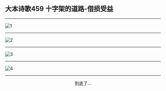 
## 大本诗歌459 十字架的道路-借损受益
        
<div id="aplayer0"></div>

---

<img alt="1" data-original="/data/d0458/1">

---

<img alt="2" data-original="/data/d0458/2">

---

<img alt="3" data-original="/data/d0458/3">

---

<img alt="4" data-original="/data/d0458/4">

---

<p style="text-align: center">到底了...</p>

<script src="/js/dist-view.js"></script>

<script>
MAIN.id = 'd0458';
        
const ap0 = new APlayer({
    container: document.getElementById('aplayer0'),
    volume: 1,
    loop: 'none',
    preload: 'none',
    audio: [{
        name: '大本诗歌459.mp3',
        artist: '大本诗歌',
        url: 'https://res.wx.qq.com/voice/getvoice?mediaid=MzI0NTk3MDM5M18yMjQ3NDkzMTc0',
        cover: '/favicon'
    }]
});
</script>
